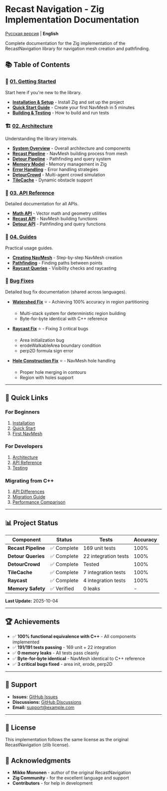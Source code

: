 # Recast Navigation - Zig Implementation Documentation

[Русская версия](../ru/README.md) | **English**

Complete documentation for the Zig implementation of the RecastNavigation library for navigation mesh creation and pathfinding.

## 📚 Table of Contents

### 🚀 [01. Getting Started](01-getting-started/)
Start here if you're new to the library.

- **[Installation & Setup](01-getting-started/installation.md)** - Install Zig and set up the project
- **[Quick Start Guide](01-getting-started/quick-start.md)** - Create your first NavMesh in 5 minutes
- **[Building & Testing](01-getting-started/building.md)** - How to build and run tests

### 🏗️ [02. Architecture](02-architecture/)
Understanding the library internals.

- **[System Overview](02-architecture/overview.md)** - Overall architecture and components
- **[Recast Pipeline](02-architecture/recast-pipeline.md)** - NavMesh building process from mesh
- **[Detour Pipeline](02-architecture/detour-pipeline.md)** - Pathfinding and query system
- **[Memory Model](02-architecture/memory-model.md)** - Memory management in Zig
- **[Error Handling](02-architecture/error-handling.md)** - Error handling strategies
- **[DetourCrowd](02-architecture/detour-crowd.md)** - Multi-agent crowd simulation
- **[TileCache](02-architecture/tilecache.md)** - Dynamic obstacle support

### 📖 [03. API Reference](03-api-reference/)
Detailed documentation for all APIs.

- **[Math API](03-api-reference/math-api.md)** - Vector math and geometry utilities
- **[Recast API](03-api-reference/recast-api.md)** - NavMesh building functions
- **[Detour API](03-api-reference/detour-api.md)** - Pathfinding and query functions

### 📝 [04. Guides](04-guides/)
Practical usage guides.

- **[Creating NavMesh](04-guides/creating-navmesh.md)** - Step-by-step NavMesh creation
- **[Pathfinding](04-guides/pathfinding.md)** - Finding paths between points
- **[Raycast Queries](04-guides/raycast.md)** - Visibility checks and raycasting

### 🐛 [Bug Fixes](../bug-fixes/)
Detailed bug fix documentation (shared across languages).

- **[Watershed Fix](../bug-fixes/watershed-100-percent-fix/INDEX.md)** ⭐ - Achieving 100% accuracy in region partitioning
  - Multi-stack system for deterministic region building
  - Byte-for-byte identical with C++ reference

- **[Raycast Fix](../bug-fixes/raycast-fix/INDEX.md)** ⭐ - Fixing 3 critical bugs
  - Area initialization bug
  - erodeWalkableArea boundary condition
  - perp2D formula sign error

- **[Hole Construction Fix](../bug-fixes/hole-construction-fix/INDEX.md)** ⭐ - NavMesh hole handling
  - Proper hole merging in contours
  - Region with holes support

---

## 🎯 Quick Links

### For Beginners
1. [Installation](01-getting-started/installation.md)
2. [Quick Start](01-getting-started/quick-start.md)
3. [First NavMesh](04-guides/creating-navmesh.md)

### For Developers
1. [Architecture](02-architecture/overview.md)
2. [API Reference](03-api-reference/)
3. [Testing](../../TEST_COVERAGE_ANALYSIS.md)

### Migrating from C++
1. [API Differences](09-migration/api-differences.md)
2. [Migration Guide](09-migration/from-cpp.md)
3. [Performance Comparison](07-debugging/comparison-cpp.md)

---

## 📊 Project Status

| Component | Status | Tests | Accuracy |
|-----------|--------|-------|----------|
| **Recast Pipeline** | ✅ Complete | 169 unit tests | 100% |
| **Detour Queries** | ✅ Complete | 22 integration tests | 100% |
| **DetourCrowd** | ✅ Complete | Tested | 100% |
| **TileCache** | ✅ Complete | 7 integration tests | 100% |
| **Raycast** | ✅ Complete | 4 integration tests | 100% |
| **Memory Safety** | ✅ Verified | 0 leaks | - |

**Last Update:** 2025-10-04

---

## 🏆 Achievements

- ✅ **100% functional equivalence with C++** - All components implemented
- ✅ **191/191 tests passing** - 169 unit + 22 integration
- ✅ **0 memory leaks** - All tests pass cleanly
- ✅ **Byte-for-byte identical** - NavMesh identical to C++ reference
- ✅ **3 critical bugs fixed** - area init, erode, perp2D

---

## 💬 Support

- **Issues:** [GitHub Issues](https://github.com/your-repo/zig-recast/issues)
- **Discussions:** [GitHub Discussions](https://github.com/your-repo/zig-recast/discussions)
- **Email:** support@example.com

---

## 📜 License

This implementation follows the same license as the original RecastNavigation (zlib license).

## 🙏 Acknowledgments

- **Mikko Mononen** - author of the original RecastNavigation
- **Zig Community** - for the excellent language and support
- **Contributors** - for help in development
